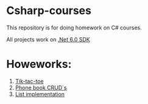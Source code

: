# Csharp-courses

This repository is for doing homework on C# courses. 

All projects work on [.Net 6.0 SDK](https://dotnet.microsoft.com/en-us/download/dotnet/6.0)

# Howeworks:
1. [Tik-tac-toe](https://github.com/sotiredofyours/Csharp-courses/tree/master/TikTacToe)
2. [Phone book CRUD`s](https://github.com/sotiredofyours/Csharp-courses/tree/master/PhoneBookCRUD)
3. [List implementation](https://github.com/sotiredofyours/Csharp-courses/tree/master/ListImplementation)
